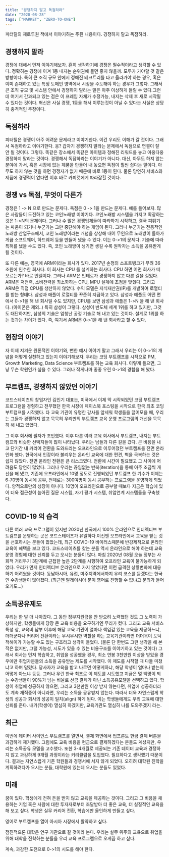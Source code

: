 ```yaml
---
title: "경쟁하지 말고 독점하라"
date: "2020-08-28"
tags: ["MARKET", "ZERO-TO-ONE"]
---
```


피터틸의 제로투원 책에서 이야기하는 주된 내용이다. 경쟁하지 말고 독점하라.

## 경쟁하지 말라

경쟁에 대해서 먼저 이야기해보자. 흔히 생각하기에 경쟁은 필수적이라고 생각할 수 있다. 정확히는 경쟁에 이겨 1등 내지는 순위권에 들면 좋지 않을까. 모두가 가야할 것 같은 방향이다. 특히 큰 조직 규모 안에서 정해진 테크트리를 타고 올라가야 하는 경우, 혹은 이미 존재하고 있는 특정 도메인 영역에서 시장을 주도해야 하는 경우가 그렇다. 그래서 큰 조직 규모 및 시스템 안에서 경쟁하지 말라는 말은 아주 이상하게 들릴 수 있다.그런데 여기서 간과되고 있는 점은 이 프레임 자체가 수정가능, 내지는 삭제 후 새로 시작될 수 있다는 것이다. 혁신은 사실 경쟁, 1등을 해서 이루는것이 아닐 수 있다는 사실은 상당히 충격적인 주장이다.

## 독점하라

피터틸은 경쟁이 아주 어려운 문제라고 이야기한다. 이건 우리도 이해가 갈 것이다. 그래서 독점하라고 이야기한다. 응? 갑자기 경쟁하지 말라는 문제에서 독점으로 연결이 잘 안 될 것이다. 그렇다. 똑같은 장소에서 똑같은 아이템과 정해진 리워드를 놓고 아웅다웅 경쟁하지 말라는 것이다. 경쟁해서 독잠하라는 이야기가 아니다. 대신, 아무도 하지 않는 분야에 가서, 혹은 시장에 없는 제품을 만들어 내 놓으면 독점이 훨씬 쉽다는 말이다. 아무도 하지 않는 것을 하면 경쟁자가 없기 때문에 바로 1등이 된다. 물론 당연히 서비스와 제품에 경쟁력이 없다면 이후 바로 카피캣에게 따라잡힐 것이다.

## 경쟁 vs 독점, 무엇이 다른가

경쟁은 1 -> N 으로 만드는 문제다. 독점은 0 -> 1을 만드는 문제다. 예를 들어보자. 많은 사람들이 도전하고 있는 코인노래방 이야기다. 코인노래방 시스템을 가지고 확장하는 것은 1->N의 문제이다. 그러나 수 많은 경쟁업체들이 따라하기 시작하고, 결국 피튀기는 싸움이 되거나 누군가는 그만 중단해야 하는 게임이 된다. 그러나 누군가는 전통적인 노래방 산업구조에서, 코인 노래방이라는 개념을 상상해 내어 무인으로 노래방이 돌아가게끔 소프트웨어, 하드웨어 등을 만들어 냈을 수 있다. 이는 0->1의 문제다. 기술에 따라 특허를 냈을 수도 있다. 즉, 코인 노래방이 생기면 생길 수록 원작자는 소득을 공유받게 될 것이다.

또 다른 예는, 영국에 ARM이라는 회사가 있다. 2017년 손정의 소프트뱅크가 무려 36조원에 인수한 회사다. 이 회사는 CPU 를 설계하는 회사다. CPU 하면 어떤 회사가 떠오르는가? 바로 인텔이다. 그러나 ARM은 인테로가 경쟁하지 않고 다른 길을 걸었다. ARM은 저전력, 소비전력을 최소화하는 CPU, MPU 설계에 초점을 맞췄다. 그리고 ARM은 직접 CPU를 생산하지 않았다. 수익 모델은 지식재산권(IP)를 개발하여 로열티를 받는 형태다. 삼성과 애플이 로열티를 꾸준히 지급하고 있다. 삼성과 애플도 어떤 면에서 0->1을 해 낸 회사일 수도 있지만, CPU를 보면 삼성과 애플은 1->N 을 해 낸 회사다. (아이폰은 제외..) 특히 삼성이 그렇다. 삼성이 반도체 세계 1위를 하고 있지만, 그것도 대단하지만, 삼성의 기술은 엄청난 공정 기술로 해 내고 있는 것이다. 설계로 1위를 하는 것과는 차이가 있다. 즉, 여기서 ARM은 0->1을 해 낸 회사라고 할 수 있다.

## 현장의 이야기

자 이제 지겨운 원론적인 이야기와, 뻔한 예시 이야기 말고 그래서 우리는 이 0->1의 개념을 어떻게 실천하고 있는지 이야기해보자. 우리는 코딩 부트캠프를 시작으로 PM, Growth Marketing, Data Science 부트캠프를 하는 교육 회사다. 이렇게 들으면, 그냥 무슨 학원인가 싶을 수 있다. 그러나 작게나마 종종 우린 0->1의 경험을 해 봤다.

## 부트캠프, 경쟁하지 않았던 이야기

코드스테이츠의 창업자인 김인기 대표는, 미국에서 이제 막 시작되었던 코딩 부트캠프 프로그램을 경험하고 전무했던 한국 시장에 페이스북 포스팅을 시작으로 한국 최초 코딩 부트캠프를 시작했다. 타 교육 기관이 유명한 강사를 앞세워 학생들을 끌어모을 때, 우리는 그들과 경쟁하지 않고 묵묵히 우리만의 부트캠프 교육 운영 프로그램의 개선을 묵묵히 해 내고 있었다.

그 이후 회사에 필자가 조인했다. 이후 다른 여러 교육 회사에서 부트캠프, 내지는 부트캠프와 비슷한 선택지들이 많이 나타났다. 우리는 남들과 다른 길을 갔다. 큰 비용을 내고 단기간 내 커리어 전환을 도와드리는 오프라인으로 이루어졌던 부트캠프를 전면 온라인화 했다. 한국에서 인강이라 불리우는 온라인 교육에 대한 편견, 벽을 극복하는 것은 쉽지 않았다. 전면 온라인 전환은 큰 리스크였다. 전환에 시간이 필요했고 그 사이에 어려움도 당연히 많았다. 그러나 우리는 끊임없는 반복(iteration)을 통해 아주 조금씩 개선을 해 냈고, 기존에 오프라인에서 10명 정도로 진행되었던 부트캠프 한 기수가 이제는 6-70명이 동시에 공부, 전체로는 300여명이 동시 공부하는 프로그램을 운영하게 되었다. 양적으로만의 성장이 아니다. 10명이 오프라인으로 공부할 때보다 지금은 학습에 있어 더욱 접근성이 높아진 질문 시스템, 자기 평가 시스템, 취업연계 시스템들을 구축했다.

## COVID-19 의 습격

다른 여러 교욱 프로그램이 있지만 2020년 한국에서 100% 온라인으로 인터렉티브 부트캠프를 운영하는 곳은 코드스테이츠가 유일하다.이전엔 오프라인에서 교육을 받는 것을 선호하시는 분들이 많았는데, 최근 COVID-19 바이러스때문에 반강제적으로 온라인 교육이 혜택을 보고 있다. 코드스테이츠를 찾는 분들 역시 온라인으로 해야 하는데 교육 운영 경험에 대한 신뢰를 두고 오시는 분들이 많다. 마침 2020년 08월 오늘 정부는 사회적 거리두기 3단계에 근접한 높은 2단계를 시행하여 오프라인 교육이 불가능하게 되었다. 우리가 먼저 인터렉티브 온라인으로 가지 않았다면 이런 급격한 상황변화에 대응하기 어려웠을 것이다. 동남아시아, 유럽, 미주지역에서까지 우리 코스를 듣겠다는 한국인 수강생들이 많아졌다. (최근엔 말레이시아 분이 영어로 진행할 수 없냐고 문의가 들어오기도...)

## 소득공유제도

우리는 한 발 더 나아갔다. 그 동안 정부지원금을 안 받으려 노력했던 것도 그 노력이 가상하지만, 학생들에게 당장 큰 교육 비용을 요구하기엔 무리가 컸다. 그리고 교육 서비스 특성 상, 교육비 납부 이후에 해당 교육 기관이 얼마나 책임감 있는 교육을 제공하느냐, 더더군다나 커리어 전환이라는 무시무시한 역할을 하는 교육기관이라면 더더욱이 도덕적해이가 가능할 수도 있는 구조라고 생각이 들었다. (물론 단 한번도 그런 생각을 해 본적은 없지만, 그럴 가능성, 시도가 있을 수 있는 비용구조를 이야기하고 있는 것이다) 그래서 회사는 먼저 학습하고, 취업을 성공했을 경우, 최소 연봉 3천만원 이상을 받았을 경우에만 취업자분들의 소득을 공유받는 제도를 시작했다. 이 제도를 시작할 때 다들 미쳤냐고 하며 말렸다. 당사자가 교육을 받고 나르면 어떻게하냐, 해당 학생이 얼마나 받는지 어떻게 아느냐 등등. 그러나 우린 한국 최초로 이 제도를 시도했고 지금은 몇 백명이 되는 수강생들이 90%가 넘는 비율로 선금 결제가 아닌 소득공유모델을 선택하고 있다. 학생이 취업에 성공하지 않으면, 그리고 3천만원 이상 받지 않는다면, 취업에 성공하더라도 계속 재직중이 아니라면, 우리는 소득을 공유받지 않는다. 따라서 더욱 자연스럽게 학생의 성공과 회사의 성공이 일치(align) 하게 된다. 이는 학생들에게도 우리 교육에 대한 신뢰를 준다. 내가(학생이) 열심히 하겠지만, 교육기관도 열심히 나를 도와주겠지 라는.

## 최근

이번에 데이터 사이언스 부트캠프를 열면서, 결제 화면에서 업프론트 현금 결제 버튼을 과감하게 제거했다. 그럼에도 교육 비용을 현금으로 결제하겠다는 분들도 계셨지만, 우리는 소득공유 모델을 고수했다. 또한 3-4개월로 제공되는 기존 데이터 교육과 경쟁하지 않고 과감하게 9개월 과정이라는 커리큘럼을 도입했다. 필요하다고 생각했기 때문이다. 결과는 자연스럽게 기존 학원들과 경쟁서에 서지 않게 되었다. 오히려 대학원 진학을 계획하려다가 오시는 분들, 대학원에 있는데 오시는 분들도 있었다.

## 미래

꿈이 있다. 학생에게 전혀 돈을 받지 않고 교육을 제공하는 것이다. 그리고 그 비용을 채용하는 기업 혹은 사람에 대한 투자자로부터 조달받아 더 좋은 교육, 더 실질적인 교육을 해 보고 싶다. 학생은 실무 커리어 전환, 학습에만 올인하게 만들고 싶다.

영어로 부트캠프를 열어 아시아 시장에서 활약하고 싶다.

점진적으론 대학은 연구 기관으로 갈 것이라 본다. 우리는 실무 위주의 교육으로 취업을 위해 대학을 진학하는 분들을 우리 교육 프로그램으로 오게끔 하고 싶다.

계속, 과감한 도전으로 0->1의 시도를 해야 한다.
